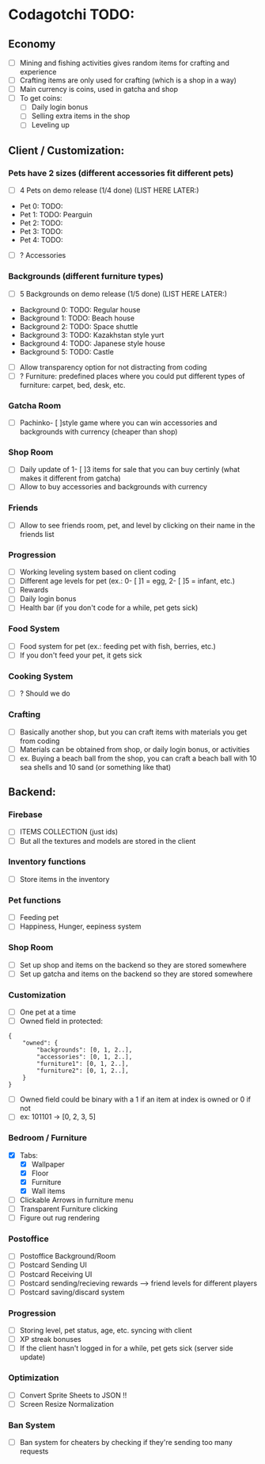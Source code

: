 # Codagotchi TODO: 

## Economy
- [ ] Mining and fishing activities gives random items for crafting and experience
- [ ] Crafting items are only used for crafting (which is a shop in a way)
- [ ] Main currency is coins, used in gatcha and shop
- [ ] To get coins:
    - [ ] Daily login bonus
    - [ ] Selling extra items in the shop
    - [ ] Leveling up

## Client / Customization:

### Pets have 2 sizes (different accessories fit different pets)
- [ ] 4 Pets on demo release (1/4 done) (LIST HERE LATER:)
 * Pet 0: TODO: 
 * Pet 1: TODO: Pearguin
 * Pet 2: TODO:
 * Pet 3: TODO:
 * Pet 4: TODO:

- [ ] ? Accessories

### Backgrounds (different furniture types)
- [ ] 5 Backgrounds on demo release (1/5 done) (LIST HERE LATER:)
 * Background 0: TODO: Regular house
 * Background 1: TODO: Beach house
 * Background 2: TODO: Space shuttle
 * Background 3: TODO: Kazakhstan style yurt
 * Background 4: TODO: Japanese style house
 * Background 5: TODO: Castle
- [ ] Allow transparency option for not distracting from coding
- [ ] ? Furniture: predefined places where you could put different types of furniture: carpet, bed, desk, etc.

### Gatcha Room 
- [ ] Pachinko- [ ]style game where you can win accessories and backgrounds with currency (cheaper than shop)

### Shop Room
- [ ] Daily update of 1- [ ]3 items for sale that you can buy certinly (what makes it different from gatcha)
- [ ] Allow to buy accessories and backgrounds with currency

### Friends
- [ ] Allow to see friends room, pet, and level by clicking on their name in the friends list

### Progression
- [ ] Working leveling system based on client coding
- [ ] Different age levels for pet (ex.: 0- [ ]1 = egg, 2- [ ]5 = infant, etc.)
- [ ] Rewards
- [ ] Daily login bonus
- [ ] Health bar (if you don't code for a while, pet gets sick)

### Food System
- [ ] Food system for pet (ex.: feeding pet with fish, berries, etc.)
- [ ] If you don't feed your pet, it gets sick

### Cooking System
- [ ] ? Should we do 

### Crafting 
- [ ] Basically another shop, but you can craft items with materials you get from coding
- [ ] Materials can be obtained from shop, or daily login bonus, or activities
- [ ] ex. Buying a beach ball from the shop, you can craft a beach ball with 10 sea shells and 10 sand (or something like that)

## Backend:

### Firebase
- [ ] ITEMS COLLECTION (just ids)
- [ ] But all the textures and models are stored in the client

### Inventory functions
- [ ] Store items in the inventory 

### Pet functions
- [ ] Feeding pet
- [ ] Happiness, Hunger, eepiness system

### Shop Room
- [ ] Set up shop and items on the backend so they are stored somewhere
- [ ] Set up gatcha and items on the backend so they are stored somewhere

### Customization
- [ ] One pet at a time
- [ ] Owned field in protected:
```
{
    "owned": {
        "backgrounds": [0, 1, 2..],
        "accessories": [0, 1, 2..],
        "furniture1": [0, 1, 2..],
        "furniture2": [0, 1, 2..],
    }
}
```
- [ ] Owned field could be binary with a 1 if an item at index is owned or 0 if not
- [ ] ex: 101101 -> [0, 2, 3, 5]

### Bedroom / Furniture
- [x] Tabs:
    - [x] Wallpaper
    - [x] Floor
    - [x] Furniture
    - [x] Wall items
- [ ] Clickable Arrows in furniture menu
- [ ] Transparent Furniture clicking
- [ ] Figure out rug rendering

### Postoffice
- [ ] Postoffice Background/Room
- [ ] Postcard Sending UI
- [ ] Postcard Receiving UI
- [ ] Postcard sending/recieving rewards --> friend levels for different players
- [ ] Postcard saving/discard system

### Progression
- [ ] Storing level, pet status, age, etc. syncing with client
- [ ] XP streak bonuses
- [ ] If the client hasn't logged in for a while, pet gets sick (server side update)

### Optimization
- [ ] Convert Sprite Sheets to JSON !!
- [ ] Screen Resize Normalization

### Ban System
- [ ] Ban system for cheaters by checking if they're sending too many requests



